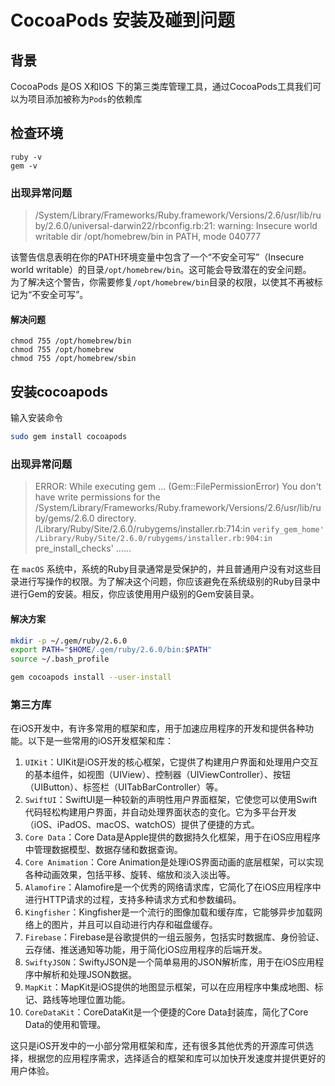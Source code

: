 # CocoaPods 安装及碰到问题

## 背景
CocoaPods 是OS X和IOS 下的第三类库管理工具，通过CocoaPods工具我们可以为项目添加被称为`Pods`的依赖库  

## 检查环境
```
ruby -v
gem -v
```
### 出现异常问题
> /System/Library/Frameworks/Ruby.framework/Versions/2.6/usr/lib/ruby/2.6.0/universal-darwin22/rbconfig.rb:21: warning: Insecure world writable dir /opt/homebrew/bin in PATH, mode 040777  
  
该警告信息表明在你的PATH环境变量中包含了一个“不安全可写”（Insecure world writable）的目录`/opt/homebrew/bin`。这可能会导致潜在的安全问题。  
为了解决这个警告，你需要修复`/opt/homebrew/bin`目录的权限，以使其不再被标记为“不安全可写”。  
#### 解决问题
```
chmod 755 /opt/homebrew/bin
chmod 755 /opt/homebrew
chmod 755 /opt/homebrew/sbin
```

## 安装cocoapods
输入安装命令
```sh
sudo gem install cocoapods
```
### 出现异常问题
>ERROR:  While executing gem ... (Gem::FilePermissionError)
    You don't have write permissions for the /System/Library/Frameworks/Ruby.framework/Versions/2.6/usr/lib/ruby/gems/2.6.0 directory.
        /Library/Ruby/Site/2.6.0/rubygems/installer.rb:714:in `verify_gem_home'
        /Library/Ruby/Site/2.6.0/rubygems/installer.rb:904:in `pre_install_checks'
        ……  
  
在 `macOS` 系统中，系统的Ruby目录通常是受保护的，并且普通用户没有对这些目录进行写操作的权限。为了解决这个问题，你应该避免在系统级别的Ruby目录中进行Gem的安装。相反，你应该使用用户级别的Gem安装目录。
#### 解决方案
```sh
mkdir -p ~/.gem/ruby/2.6.0
export PATH="$HOME/.gem/ruby/2.6.0/bin:$PATH"
source ~/.bash_profile
```
```sh
gem cocoapods install --user-install
```
### 第三方库
在iOS开发中，有许多常用的框架和库，用于加速应用程序的开发和提供各种功能。以下是一些常用的iOS开发框架和库：  
1. `UIKit`：UIKit是iOS开发的核心框架，它提供了构建用户界面和处理用户交互的基本组件，如视图（UIView）、控制器（UIViewController）、按钮（UIButton）、标签栏（UITabBarController）等。
2. `SwiftUI`：SwiftUI是一种较新的声明性用户界面框架，它使您可以使用Swift代码轻松构建用户界面，并自动处理界面状态的变化。它为多平台开发（iOS、iPadOS、macOS、watchOS）提供了便捷的方式。
3. `Core Data`：Core Data是Apple提供的数据持久化框架，用于在iOS应用程序中管理数据模型、数据存储和数据查询。
4. `Core Animation`：Core Animation是处理iOS界面动画的底层框架，可以实现各种动画效果，包括平移、旋转、缩放和淡入淡出等。
5. `Alamofire`：Alamofire是一个优秀的网络请求库，它简化了在iOS应用程序中进行HTTP请求的过程，支持多种请求方式和参数编码。
6. `Kingfisher`：Kingfisher是一个流行的图像加载和缓存库，它能够异步加载网络上的图片，并且可以自动进行内存和磁盘缓存。
7. `Firebase`：Firebase是谷歌提供的一组云服务，包括实时数据库、身份验证、云存储、推送通知等功能，用于简化iOS应用程序的后端开发。
8. `SwiftyJSON`：SwiftyJSON是一个简单易用的JSON解析库，用于在iOS应用程序中解析和处理JSON数据。
9. `MapKit`：MapKit是iOS提供的地图显示框架，可以在应用程序中集成地图、标记、路线等地理位置功能。
10. `CoreDataKit`：CoreDataKit是一个便捷的Core Data封装库，简化了Core Data的使用和管理。  
  
这只是iOS开发中的一小部分常用框架和库，还有很多其他优秀的开源库可供选择，根据您的应用程序需求，选择适合的框架和库可以加快开发速度并提供更好的用户体验。
